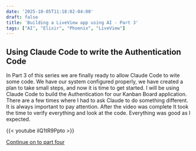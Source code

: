 ```yaml
---
date: '2025-10-05T11:18:02-04:00'
draft: false
title: 'Building a LiveView app using AI - Part 3'
tags: ["AI", "Elixir", "Phoenix", "LiveView"]
---
```


## Using Claude Code to write the Authentication Code

In Part 3 of this series we are finally ready to allow Claude Code to wite some code. We have our system configured properly, we have created a plan to take small steps, and now it is time to get started. I will be using Claude Code to build the Authentication for our Kanban Board application. There are a few times where I had to ask Claude to do something different. It is always important to pay attention. After the video was complete It took the time to verify everything and look at the code. Everything was good as I expected.

{{< youtube iIQ1tR9Ppto >}}

[Continue on to part four](/post/ai-kanban-part4)
